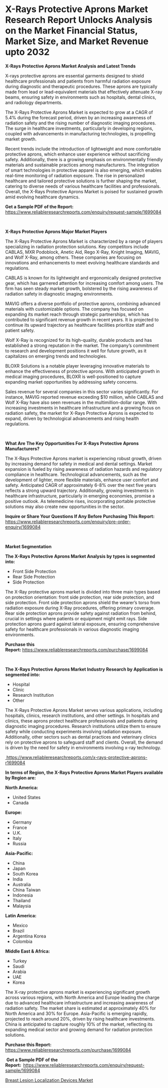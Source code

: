 <p><h1>X-Rays Protective Aprons Market Research Report Unlocks Analysis on the Market Financial Status, Market Size, and Market Revenue upto 2032</h1></p><p><strong>X-Rays Protective Aprons Market Analysis and Latest Trends</strong></p>
<p><p>X-rays protective aprons are essential garments designed to shield healthcare professionals and patients from harmful radiation exposure during diagnostic and therapeutic procedures. These aprons are typically made from lead or lead-equivalent materials that effectively attenuate X-ray beams, ensuring safety in environments such as hospitals, dental clinics, and radiology departments.</p><p>The X-Rays Protective Aprons Market is expected to grow at a CAGR of 5.4% during the forecast period, driven by an increasing awareness of radiation safety and the rising number of diagnostic imaging procedures. The surge in healthcare investments, particularly in developing regions, coupled with advancements in manufacturing technologies, is propelling market growth. </p><p>Recent trends include the introduction of lightweight and more comfortable protective aprons, which enhance user experience without sacrificing safety. Additionally, there is a growing emphasis on environmentally friendly materials and sustainable practices among manufacturers. The integration of smart technologies in protective apparel is also emerging, which enables real-time monitoring of radiation exposure. The rise in personalized healthcare and tailored protective solutions is further shaping the market, catering to diverse needs of various healthcare facilities and professionals. Overall, the X-Rays Protective Aprons Market is poised for sustained growth amid evolving healthcare dynamics.</p></p>
<p><strong>Get a Sample PDF of the Report:&nbsp;</strong> <a href="https://www.reliableresearchreports.com/enquiry/request-sample/1699084?utm_campaign=2954&utm_medium=2&utm_source=Github&utm_content=ia&utm_term=27032025&utm_id=x-rays-protective-aprons">https://www.reliableresearchreports.com/enquiry/request-sample/1699084</a></p>
<p>&nbsp;</p>
<p><strong>X-Rays Protective Aprons Major Market Players</strong></p>
<p><p>The X-Rays Protective Aprons Market is characterized by a range of players specializing in radiation protection solutions. Key competitors include CABLAS, MXR Podoblock, Anetic Aid, Rego X-Ray, Knight Imaging, MAVIG, and Wolf X-Ray, among others. These companies are focusing on innovations and enhancements to meet evolving healthcare standards and regulations.</p><p>CABLAS is known for its lightweight and ergonomically designed protective gear, which has garnered attention for increasing comfort among users. The firm has seen steady market growth, bolstered by the rising awareness of radiation safety in diagnostic imaging environments.</p><p>MAVIG offers a diverse portfolio of protective aprons, combining advanced materials with customizable options. The company has focused on expanding its market reach through strategic partnerships, which has contributed to significant revenue growth in recent years. It is projected to continue its upward trajectory as healthcare facilities prioritize staff and patient safety.</p><p>Wolf X-Ray is recognized for its high-quality, durable products and has established a strong reputation in the market. The company’s commitment to research and development positions it well for future growth, as it capitalizes on emerging trends and technologies.</p><p>BLOXR Solutions is a notable player leveraging innovative materials to enhance the effectiveness of protective aprons. With anticipated growth in medical imaging procedures, BLOXR is well-positioned to capture expanding market opportunities by addressing safety concerns.</p><p>Sales revenue for several companies in this sector varies significantly. For instance, MAVIG reported revenue exceeding $10 million, while CABLAS and Wolf X-Ray have also seen revenues in the multimillion-dollar range. With increasing investments in healthcare infrastructure and a growing focus on radiation safety, the market for X-Rays Protective Aprons is expected to expand, driven by technological advancements and rising health regulations.</p></p>
<p>&nbsp;</p>
<p><strong>What Are The Key Opportunities For X-Rays Protective Aprons Manufacturers?</strong></p>
<p><p>The X-Rays Protective Aprons market is experiencing robust growth, driven by increasing demand for safety in medical and dental settings. Market expansion is fueled by rising awareness of radiation hazards and regulatory compliance in healthcare. Technological advancements, such as the development of lighter, more flexible materials, enhance user comfort and safety. Anticipated CAGR of approximately 6-8% over the next five years reflects a strong upward trajectory. Additionally, growing investments in healthcare infrastructure, particularly in emerging economies, promise a positive outlook. As telemedicine rises, incorporating portable protective solutions may also create new opportunities in the sector.</p></p>
<p><strong>Inquire or Share Your Questions If Any Before Purchasing This Report:</strong> <a href="https://www.reliableresearchreports.com/enquiry/pre-order-enquiry/1699084?utm_campaign=2954&utm_medium=2&utm_source=Github&utm_content=ia&utm_term=27032025&utm_id=x-rays-protective-aprons">https://www.reliableresearchreports.com/enquiry/pre-order-enquiry/1699084</a></p>
<p>&nbsp;</p>
<p><strong>Market Segmentation</strong></p>
<p><strong>The X-Rays Protective Aprons Market Analysis by types is segmented into:</strong></p>
<p><ul><li>Front Side Protection</li><li>Rear Side Protection</li><li>Side Protection</li></ul></p>
<p><p>The X-Ray protective aprons market is divided into three main types based on protection orientation: front side protection, rear side protection, and side protection. Front side protection aprons shield the wearer’s torso from radiation exposure during X-Ray procedures, offering primary coverage. Rear side protection aprons provide safety against radiation from behind, crucial in settings where patients or equipment might emit rays. Side protection aprons guard against lateral exposure, ensuring comprehensive safety for healthcare professionals in various diagnostic imaging environments.</p></p>
<p><strong>Purchase this Report:&nbsp;</strong><a href="https://www.reliableresearchreports.com/purchase/1699084?utm_campaign=2954&utm_medium=2&utm_source=Github&utm_content=ia&utm_term=27032025&utm_id=x-rays-protective-aprons">https://www.reliableresearchreports.com/purchase/1699084</a></p>
<p>&nbsp;</p>
<p><strong>The X-Rays Protective Aprons Market Industry Research by Application is segmented into:</strong></p>
<p><ul><li>Hospital</li><li>Clinic</li><li>Research Institution</li><li>Other</li></ul></p>
<p><p>The X-Rays Protective Aprons Market serves various applications, including hospitals, clinics, research institutions, and other settings. In hospitals and clinics, these aprons protect healthcare professionals and patients during diagnostic imaging procedures. Research institutions utilize them to ensure safety while conducting experiments involving radiation exposure. Additionally, other sectors such as dental practices and veterinary clinics rely on protective aprons to safeguard staff and clients. Overall, the demand is driven by the need for safety in environments involving x-ray technology.</p></p>
<p><a href="https://www.reliableresearchreports.com/x-rays-protective-aprons-r1699084?utm_campaign=2954&utm_medium=2&utm_source=Github&utm_content=ia&utm_term=27032025&utm_id=x-rays-protective-aprons">&nbsp;https://www.reliableresearchreports.com/x-rays-protective-aprons-r1699084</a></p>
<p><strong>In terms of Region, the X-Rays Protective Aprons Market Players available by Region are:</strong></p>
<p>
    <p> <strong> North America: </strong>
        <ul>
            <li>United States</li>
            <li>Canada</li>
        </ul>
        </p> 
    <p> <strong> Europe: </strong>
        <ul>
            <li>Germany</li>
            <li>France</li>
            <li>U.K.</li>
            <li>Italy</li>
            <li>Russia</li>
        </ul>
        </p> 
    <p> <strong> Asia-Pacific: </strong>
        <ul>
            <li>China</li>
            <li>Japan</li>
            <li>South Korea</li>
            <li>India</li>
            <li>Australia</li>
            <li>China Taiwan</li>
            <li>Indonesia</li>
            <li>Thailand</li>
            <li>Malaysia</li>
        </ul>
        </p> 
    <p> <strong> Latin America: </strong>
        <ul>
            <li>Mexico</li>
            <li>Brazil</li>
            <li>Argentina Korea</li>
            <li>Colombia</li>
        </ul>
        </p> 
    <p> <strong> Middle East & Africa: </strong>
        <ul>
            <li>Turkey</li>
            <li>Saudi</li>
            <li>Arabia</li>
            <li>UAE</li>
            <li>Korea</li>
        </ul>
    </p>
    </p>
<p><p>The X-ray protective aprons market is experiencing significant growth across various regions, with North America and Europe leading the charge due to advanced healthcare infrastructure and increasing awareness of radiation safety. The market share is estimated at approximately 40% for North America and 30% for Europe. Asia-Pacific is emerging rapidly, projected to reach around 20%, driven by rising healthcare investments. China is anticipated to capture roughly 10% of the market, reflecting its expanding medical sector and growing demand for radiation protection solutions.</p></p>
<p><strong>Purchase this Report: </strong><a href="https://www.reliableresearchreports.com/purchase/1699084?utm_campaign=2954&utm_medium=2&utm_source=Github&utm_content=ia&utm_term=27032025&utm_id=x-rays-protective-aprons">https://www.reliableresearchreports.com/purchase/1699084</a></p>
<p>&nbsp;<strong>Get a Sample PDF of the Report:&nbsp;&nbsp;</strong><a href="https://www.reliableresearchreports.com/enquiry/request-sample/1699084?utm_campaign=2954&utm_medium=2&utm_source=Github&utm_content=ia&utm_term=27032025&utm_id=x-rays-protective-aprons">https://www.reliableresearchreports.com/enquiry/request-sample/1699084</a></p>
<p><strong></strong></p>
<p><p><a href="https://github.com/BryceTownsendr/Market-Research-Report-List-7/blob/main/breast-lesion-localization-devices-market.md?utm_campaign=2954&utm_medium=2&utm_source=Github&utm_content=ia&utm_term=27032025&utm_id=x-rays-protective-aprons">Breast Lesion Localization Devices Market</a></p></p>